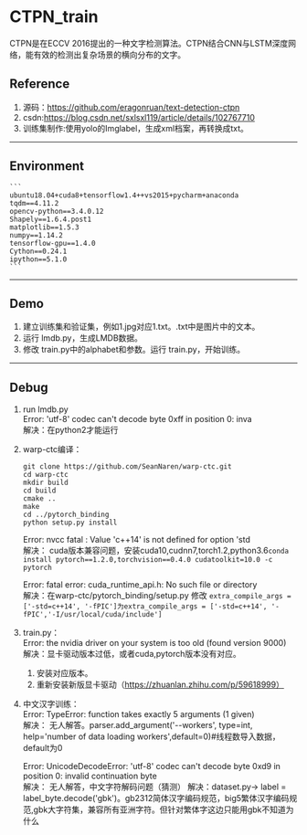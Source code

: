 # CTPN_train
  CTPN是在ECCV 2016提出的一种文字检测算法。CTPN结合CNN与LSTM深度网络，能有效的检测出复杂场景的横向分布的文字。
## Reference
1. 源码：https://github.com/eragonruan/text-detection-ctpn
2. csdn:https://blog.csdn.net/sxlsxl119/article/details/102767710
3. 训练集制作:使用yolo的Imglabel，生成xml档案，再转换成txt。

------ 
## Environment
 	```
    ubuntu18.04+cuda8+tensorflow1.4++vs2015+pycharm+anaconda
	tqdm==4.11.2
	opencv-python==3.4.0.12
	Shapely==1.6.4.post1
	matplotlib==1.5.3
	numpy==1.14.2
	tensorflow-gpu==1.4.0
	Cython==0.24.1
	ipython==5.1.0
 	```
------ 
## Demo
1. 建立训练集和验证集，例如1.jpg对应1.txt。.txt中是图片中的文本。
2. 运行 lmdb.py，生成LMDB数据。
3. 修改 train.py中的alphabet和参数。运行 train.py，开始训练。    
------ 
## Debug
1. run lmdb.py     
	Error: 'utf-8' codec can't decode byte 0xff in position 0: inva    
	解决：在python2才能运行

2. warp-ctc编译：  
 	```
	git clone https://github.com/SeanNaren/warp-ctc.git
	cd warp-ctc    
	mkdir build     
	cd build    
	cmake ..  
	make
	cd ../pytorch_binding
	python setup.py install
	 ```
  	Error: nvcc fatal : Value 'c++14' is not defined for option 'std      
   	解决： cuda版本兼容问题，安装cuda10,cudnn7,torch1.2,python3.6```conda install pytorch==1.2.0,torchvision==0.4.0 cudatoolkit=10.0 -c pytorch ```  
	
	Error: fatal error: cuda_runtime_api.h: No such file or directory  
	解决：在warp-ctc/pytorch_binding/setup.py 修改  ```extra_compile_args = ['-std=c++14', '-fPIC']为extra_compile_args = ['-std=c++14', '-fPIC','-I/usr/local/cuda/include'] ```  
	
3. train.py：  
	Error: the nvidia driver on your system is too old (found version 9000)  
	解决：显卡驱动版本过低，或者cuda,pytorch版本没有对应。  
	1. 安装对应版本。  
	2. 重新安装新版显卡驱动（https://zhuanlan.zhihu.com/p/59618999）  

4. 中文汉字训练：  
	Error: TypeError: function takes exactly 5 arguments (1 given)  
	解决： 无人解答。parser.add_argument('--workers', type=int, help='number of data loading workers',default=0)#线程数导入数据，default为0    
	
	Error: UnicodeDecodeError: 'utf-8' codec can't decode byte 0xd9 in position 0: invalid continuation byte  
	解决： 无人解答，中文字符解码问题（猜测）
        解决：dataset.py-> label = label_byte.decode('gbk')。gb2312简体汉字编码规范，big5繁体汉字编码规范,gbk大字符集，兼容所有亚洲字符。但针对繁体字这边只能用gbk不知道为什么
